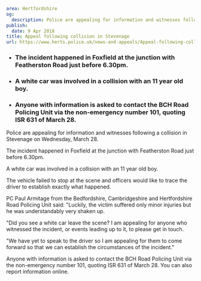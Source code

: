 ```yaml
area: Hertfordshire
og:
  description: Police are appealing for information and witnesses following a collision in Stevenage on Wednesday, March 28.
publish:
  date: 9 Apr 2018
title: Appeal following collision in Stevenage
url: https://www.herts.police.uk/news-and-appeals/Appeal-following-collision-in-Stevenage-0032E
```

* ### The incident happened in Foxfield at the junction with Featherston Road just before 6.30pm.

 * ### A white car was involved in a collision with an 11 year old boy.

 * ### Anyone with information is asked to contact the BCH Road Policing Unit via the non-emergency number 101, quoting ISR 631 of March 28.

Police are appealing for information and witnesses following a collision in Stevenage on Wednesday, March 28.

The incident happened in Foxfield at the junction with Featherston Road just before 6.30pm.

A white car was involved in a collision with an 11 year old boy.

The vehicle failed to stop at the scene and officers would like to trace the driver to establish exactly what happened.

PC Paul Armitage from the Bedfordshire, Cambridgeshire and Hertfordshire Road Policing Unit said: "Luckily, the victim suffered only minor injuries but he was understandably very shaken up.

"Did you see a white car leave the scene? I am appealing for anyone who witnessed the incident, or events leading up to it, to please get in touch.

"We have yet to speak to the driver so I am appealing for them to come forward so that we can establish the circumstances of the incident."

Anyone with information is asked to contact the BCH Road Policing Unit via the non-emergency number 101, quoting ISR 631 of March 28. You can also report information online.
